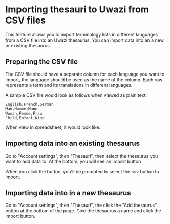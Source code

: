 # Importing thesauri to Uwazi from CSV files

This feature allows you to import terminology lists in different languages from a CSV file into an Uwazi thesaurus. You can import data into an a new or existing thesaurus.

## Preparing the CSV file

The CSV file should have a separate column for each language you want to import, the language should be used as the name of the column. Each row represents a term and its translations in different languages.

A sample CSV file would look as follows when viewed as plain text:
```csv
English,French,German
Man,Homme,Mann
Woman,Femme,Frau
Child,Enfant,Kind
```
When view in spreadsheet, it would look like:

## Importing data into an existing thesaurus

Go to "Account settings", then "Thesauri", then select the thesaurus you want to add data to. At the bottom, you will see an import button

When you click the button, you'll be prompted to select the csv button to import.


## Importing data into in a new thesaurus

Go to "Account settings", then "Thesauri", the click the "Add thesaurus" button at the bottom of the page. Give the thesaurus a name and click the import button.


